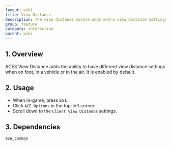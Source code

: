 ```yaml
---
layout: wiki
title: View Distance
description: The view distance module adds extra view distance settings
group: feature
category: interaction
parent: wiki
---
```


## 1. Overview
ACE3 View Distance adds the ability to have different view distance settings when on foot, in a vehicle or in the air. It is enabled by default.

## 2. Usage
- When in-game, press <kbd>ESC</kbd>.
- Click `ACE Options` in the top-left corner.
- Scroll down to the `Client View Distance` settings.

## 3. Dependencies
`ace_common`
